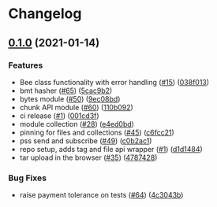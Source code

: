 # Changelog

## [0.1.0](https://www.github.com/vojtechsimetka/bee-js/compare/v0.1.0...v0.1.0) (2021-01-14)


### Features

* Bee class functionality with error handling ([#15](https://www.github.com/vojtechsimetka/bee-js/issues/15)) ([038f013](https://www.github.com/vojtechsimetka/bee-js/commit/038f013f44e31cb024e7503db19e8c7c116debc5))
* bmt hasher ([#65](https://www.github.com/vojtechsimetka/bee-js/issues/65)) ([5cac9b2](https://www.github.com/vojtechsimetka/bee-js/commit/5cac9b2b573a2dfbaf7705e889dfada1520787a2))
* bytes module ([#50](https://www.github.com/vojtechsimetka/bee-js/issues/50)) ([9ec08bd](https://www.github.com/vojtechsimetka/bee-js/commit/9ec08bd4b5c5fa1df424f43c3d1f4d640d98b7fd))
* chunk API module ([#60](https://www.github.com/vojtechsimetka/bee-js/issues/60)) ([110b092](https://www.github.com/vojtechsimetka/bee-js/commit/110b092b88b25cb6c2b69a2713ce95da54012eb0))
* ci release ([#1](https://www.github.com/vojtechsimetka/bee-js/issues/1)) ([001cd3f](https://www.github.com/vojtechsimetka/bee-js/commit/001cd3f849e390b8f545ae39c661c10b3151bf95))
* module collection ([#28](https://www.github.com/vojtechsimetka/bee-js/issues/28)) ([e4ed0bd](https://www.github.com/vojtechsimetka/bee-js/commit/e4ed0bd265521c1c11eb55be039219a01edf2112))
* pinning for files and collections ([#45](https://www.github.com/vojtechsimetka/bee-js/issues/45)) ([c6fcc21](https://www.github.com/vojtechsimetka/bee-js/commit/c6fcc21389414a2d420525bef3b5eda8f829cd3b))
* pss send and subscribe ([#49](https://www.github.com/vojtechsimetka/bee-js/issues/49)) ([c0b2ac1](https://www.github.com/vojtechsimetka/bee-js/commit/c0b2ac1dc89475755d967e374135af755c0686ef))
* repo setup, adds tag and file api wrapper ([#1](https://www.github.com/vojtechsimetka/bee-js/issues/1)) ([d1d1484](https://www.github.com/vojtechsimetka/bee-js/commit/d1d148431143059bb55c579ffceb6dcee836c5e2))
* tar upload in the browser ([#35](https://www.github.com/vojtechsimetka/bee-js/issues/35)) ([4787428](https://www.github.com/vojtechsimetka/bee-js/commit/4787428e2867d6b931e3dd4afcbdff019e75434b))


### Bug Fixes

* raise payment tolerance on tests ([#64](https://www.github.com/vojtechsimetka/bee-js/issues/64)) ([4c3043b](https://www.github.com/vojtechsimetka/bee-js/commit/4c3043be4034611c1b69d75f781a88366697c6b4))
